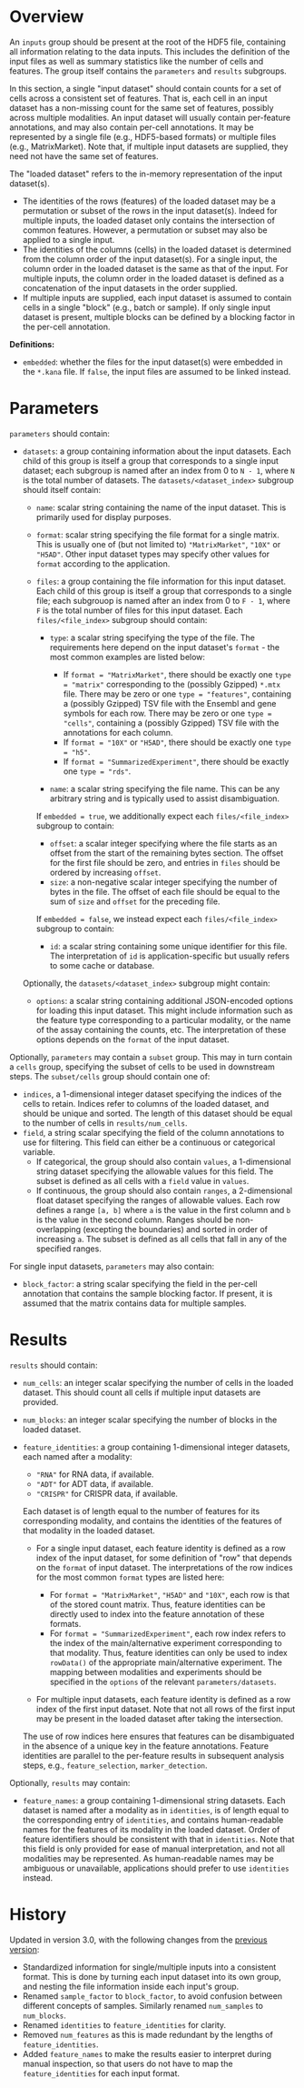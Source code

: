 # Overview

An `inputs` group should be present at the root of the HDF5 file, containing all information relating to the data inputs.
This includes the definition of the input files as well as summary statistics like the number of cells and features.
The group itself contains the `parameters` and `results` subgroups.

In this section, a single "input dataset" should contain counts for a set of cells across a consistent set of features.
That is, each cell in an input dataset has a non-missing count for the same set of features, possibly across multiple modalities.
An input dataset will usually contain per-feature annotations, and may also contain per-cell annotations.
It may be represented by a single file (e.g., HDF5-based formats) or multiple files (e.g., MatrixMarket).
Note that, if multiple input datasets are supplied, they need not have the same set of features.

The "loaded dataset" refers to the in-memory representation of the input dataset(s).

- The identities of the rows (features) of the loaded dataset may be a permutation or subset of the rows in the input dataset(s).
  Indeed for multiple inputs, the loaded dataset only contains the intersection of common features.
  However, a permutation or subset may also be applied to a single input.
- The identities of the columns (cells) in the loaded dataset is determined from the column order of the input dataset(s).
  For a single input, the column order in the loaded dataset is the same as that of the input.
  For multiple inputs, the column order in the loaded dataset is defined as a concatenation of the input datasets in the order supplied.
- If multiple inputs are supplied, each input dataset is assumed to contain cells in a single "block" (e.g., batch or sample).
  If only single input dataset is present, multiple blocks can be defined by a blocking factor in the per-cell annotation.

**Definitions:**

- `embedded`: whether the files for the input dataset(s) were embedded in the `*.kana` file.
  If `false`, the input files are assumed to be linked instead.

# Parameters

`parameters` should contain:

- `datasets`: a group containing information about the input datasets.
  Each child of this group is itself a group that corresponds to a single input dataset;
  each subgroup is named after an index from 0 to `N - 1`, where `N` is the total number of datasets.
  The `datasets/<dataset_index>` subgroup should itself contain:

  - `name`: scalar string containing the name of the input dataset.
    This is primarily used for display purposes.
  - `format`: scalar string specifying the file format for a single matrix.
    This is usually one of (but not limited to) `"MatrixMarket"`, `"10X"` or `"H5AD"`.
    Other input dataset types may specify other values for `format` according to the application.
  - `files`: a group containing the file information for this input dataset.
    Each child of this group is itself a group that corresponds to a single file;
    each subgrouop is named after an index from 0 to `F - 1`, where `F` is the total number of files for this input dataset.
    Each `files/<file_index>` subgroup should contain:

    - `type`: a scalar string specifying the type of the file.
       The requirements here depend on the input dataset's `format` -
       the most common examples are listed below:

       - If `format = "MatrixMarket"`, there should be exactly one `type = "matrix"` corresponding to the (possibly Gzipped) `*.mtx` file.
         There may be zero or one `type = "features"`, containing a (possibly Gzipped) TSV file with the Ensembl and gene symbols for each row.
         There may be zero or one `type = "cells"`, containing a (possibly Gzipped) TSV file with the annotations for each column.
       - If `format = "10X"` or `"H5AD"`, there should be exactly one `type = "h5"`.
       - If `format = "SummarizedExperiment"`, there should be exactly one `type = "rds"`.

    - `name`: a scalar string specifying the file name.
      This can be any arbitrary string and is typically used to assist disambiguation.

    If `embedded = true`, we additionally expect each `files/<file_index>` subgroup to contain:
    - `offset`: a scalar integer specifying where the file starts as an offset from the start of the remaining bytes section.
      The offset for the first file should be zero, and entries in `files` should be ordered by increasing `offset`.
    - `size`: a non-negative scalar integer specifying the number of bytes in the file.
      The offset of each file should be equal to the sum of `size` and `offset` for the preceding file.
  
    If `embedded = false`, we instead expect each `files/<file_index>` subgroup to contain:
    - `id`: a scalar string containing some unique identifier for this file.
      The interpretation of `id` is application-specific but usually refers to some cache or database.

  Optionally, the `datasets/<dataset_index>` subgroup might contain:

  - `options`: a scalar string containing additional JSON-encoded options for loading this input dataset.
    This might include information such as the feature type corresponding to a particular modality,
    or the name of the assay containing the counts, etc.
    The interpretation of these options depends on the `format` of the input dataset.

Optionally, `parameters` may contain a `subset` group.
This may in turn contain a `cells` group, specifying the subset of cells to be used in downstream steps.
The `subset/cells` group should contain one of:

- `indices`, a 1-dimensional integer dataset specifying the indices of the cells to retain.
  Indices refer to columns of the loaded dataset, and should be unique and sorted.
  The length of this dataset should be equal to the number of cells in `results/num_cells`.
- `field`, a string scalar specifying the field of the column annotations to use for filtering.
  This field can either be a continuous or categorical variable.
  - If categorical, the group should also contain `values`, 
    a 1-dimensional string dataset specifying the allowable values for this field.
    The subset is defined as all cells with a `field` value in `values`.
  - If continuous, the group should also contain `ranges`,
    a 2-dimensional float dataset specifying the ranges of allowable values.
    Each row defines a range `[a, b]` where `a` is the value in the first column and `b` is the value in the second column.
    Ranges should be non-overlapping (excepting the boundaries) and sorted in order of increasing `a`.
    The subset is defined as all cells that fall in any of the specified ranges.

For single input datasets, `parameters` may also contain:

- `block_factor`: a string scalar specifying the field in the per-cell annotation that contains the sample blocking factor. 
  If present, it is assumed that the matrix contains data for multiple samples.

# Results

`results` should contain:

- `num_cells`: an integer scalar specifying the number of cells in the loaded dataset.
  This should count all cells if multiple input datasets are provided.
- `num_blocks`: an integer scalar specifying the number of blocks in the loaded dataset.
- `feature_identities`: a group containing 1-dimensional integer datasets, each named after a modality:
  
  - `"RNA"` for RNA data, if available.
  - `"ADT"` for ADT data, if available.
  - `"CRISPR"` for CRISPR data, if available.

  Each dataset is of length equal to the number of features for its corresponding modality,
  and contains the identities of the features of that modality in the loaded dataset.

  - For a single input dataset, each feature identity is defined as a row index of the input dataset, 
    for some definition of "row" that depends on the `format` of input dataset.
    The interpretations of the row indices for the most common `format` types are listed here:

    - For `format = "MatrixMarket"`, `"H5AD"` and `"10X"`, each row is that of the stored count matrix.
      Thus, feature identities can be directly used to index into the feature annotation of these formats.
    - For `format = "SummarizedExperiment"`, each row index refers to the index of the main/alternative experiment corresponding to that modality.
      Thus, feature identities can only be used to index `rowData()` of the appropriate main/alternative experiment.
      The mapping between modalities and experiments should be specified in the `options` of the relevant `parameters/datasets`.

  - For multiple input datasets, each feature identity is defined as a row index of the first input dataset.
    Note that not all rows of the first input may be present in the loaded dataset after taking the intersection.

  The use of row indices here ensures that features can be disambiguated in the absence of a unique key in the feature annotations.
  Feature identities are parallel to the per-feature results in subsequent analysis steps, e.g., `feature_selection`, `marker_detection`. 

Optionally, `results` may contain:

- `feature_names`: a group containing 1-dimensional string datasets.
  Each dataset is named after a modality as in `identities`,
  is of length equal to the corresponding entry of `identities`,
  and contains human-readable names for the features of its modality in the loaded dataset.
  Order of feature identifiers should be consistent with that in `identities`.
  Note that this field is only provided for ease of manual interpretation, and not all modalities may be represented.
  As human-readable names may be ambiguous or unavailable, applications should prefer to use `identities` instead.

# History

Updated in version 3.0, with the following changes from the [previous version](v2_1.md):

- Standardized information for single/multiple inputs into a consistent format.
  This is done by turning each input dataset into its own group, and nesting the file information inside each input's group.
- Renamed `sample_factor` to `block_factor`, to avoid confusion between different concepts of samples.
  Similarly renamed `num_samples` to `num_blocks`.
- Renamed `identities` to `feature_identities` for clarity.
- Removed `num_features` as this is made redundant by the lengths of `feature_identities`.
- Added `feature_names` to make the results easier to interpret during manual inspection,
  so that users do not have to map the `feature_identities` for each input format.
